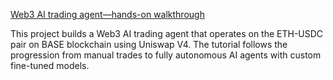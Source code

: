 [Web3 AI trading agent—hands-on walkthrough](https://github.com/chainstacklabs/web3-ai-trading-agent)

This project builds a Web3 AI trading agent that operates on the ETH-USDC pair on BASE blockchain using Uniswap V4. The tutorial follows the progression from manual trades to fully autonomous AI agents with custom fine-tuned models.
